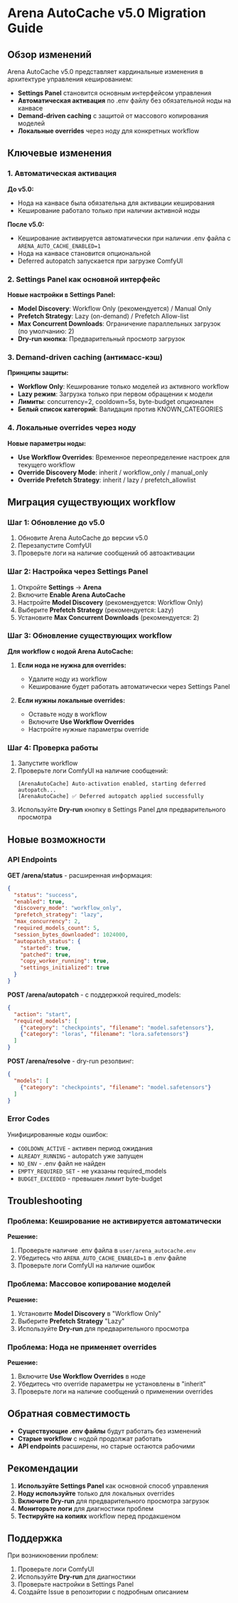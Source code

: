 # Arena AutoCache v5.0 Migration Guide

## Обзор изменений

Arena AutoCache v5.0 представляет кардинальные изменения в архитектуре управления кешированием:

- **Settings Panel** становится основным интерфейсом управления
- **Автоматическая активация** по .env файлу без обязательной ноды на канвасе
- **Demand-driven caching** с защитой от массового копирования моделей
- **Локальные overrides** через ноду для конкретных workflow

## Ключевые изменения

### 1. Автоматическая активация

**До v5.0:**
- Нода на канвасе была обязательна для активации кеширования
- Кеширование работало только при наличии активной ноды

**После v5.0:**
- Кеширование активируется автоматически при наличии .env файла с `ARENA_AUTO_CACHE_ENABLED=1`
- Нода на канвасе становится опциональной
- Deferred autopatch запускается при загрузке ComfyUI

### 2. Settings Panel как основной интерфейс

**Новые настройки в Settings Panel:**
- **Model Discovery**: Workflow Only (рекомендуется) / Manual Only
- **Prefetch Strategy**: Lazy (on-demand) / Prefetch Allow-list
- **Max Concurrent Downloads**: Ограничение параллельных загрузок (по умолчанию: 2)
- **Dry-run кнопка**: Предварительный просмотр загрузок

### 3. Demand-driven caching (антимасс-кэш)

**Принципы защиты:**
- **Workflow Only**: Кеширование только моделей из активного workflow
- **Lazy режим**: Загрузка только при первом обращении к модели
- **Лимиты**: concurrency=2, cooldown=5s, byte-budget опционален
- **Белый список категорий**: Валидация против KNOWN_CATEGORIES

### 4. Локальные overrides через ноду

**Новые параметры ноды:**
- **Use Workflow Overrides**: Временное переопределение настроек для текущего workflow
- **Override Discovery Mode**: inherit / workflow_only / manual_only
- **Override Prefetch Strategy**: inherit / lazy / prefetch_allowlist

## Миграция существующих workflow

### Шаг 1: Обновление до v5.0

1. Обновите Arena AutoCache до версии v5.0
2. Перезапустите ComfyUI
3. Проверьте логи на наличие сообщений об автоактивации

### Шаг 2: Настройка через Settings Panel

1. Откройте **Settings** → **Arena**
2. Включите **Enable Arena AutoCache**
3. Настройте **Model Discovery** (рекомендуется: Workflow Only)
4. Выберите **Prefetch Strategy** (рекомендуется: Lazy)
5. Установите **Max Concurrent Downloads** (рекомендуется: 2)

### Шаг 3: Обновление существующих workflow

**Для workflow с нодой Arena AutoCache:**

1. **Если нода не нужна для overrides:**
   - Удалите ноду из workflow
   - Кеширование будет работать автоматически через Settings Panel

2. **Если нужны локальные overrides:**
   - Оставьте ноду в workflow
   - Включите **Use Workflow Overrides**
   - Настройте нужные параметры override

### Шаг 4: Проверка работы

1. Запустите workflow
2. Проверьте логи ComfyUI на наличие сообщений:
   ```
   [ArenaAutoCache] Auto-activation enabled, starting deferred autopatch...
   [ArenaAutoCache] ✅ Deferred autopatch applied successfully
   ```
3. Используйте **Dry-run** кнопку в Settings Panel для предварительного просмотра

## Новые возможности

### API Endpoints

**GET /arena/status** - расширенная информация:
```json
{
  "status": "success",
  "enabled": true,
  "discovery_mode": "workflow_only",
  "prefetch_strategy": "lazy",
  "max_concurrency": 2,
  "required_models_count": 5,
  "session_bytes_downloaded": 1024000,
  "autopatch_status": {
    "started": true,
    "patched": true,
    "copy_worker_running": true,
    "settings_initialized": true
  }
}
```

**POST /arena/autopatch** - с поддержкой required_models:
```json
{
  "action": "start",
  "required_models": [
    {"category": "checkpoints", "filename": "model.safetensors"},
    {"category": "loras", "filename": "lora.safetensors"}
  ]
}
```

**POST /arena/resolve** - dry-run резолвинг:
```json
{
  "models": [
    {"category": "checkpoints", "filename": "model.safetensors"}
  ]
}
```

### Error Codes

Унифицированные коды ошибок:
- `COOLDOWN_ACTIVE` - активен период ожидания
- `ALREADY_RUNNING` - autopatch уже запущен
- `NO_ENV` - .env файл не найден
- `EMPTY_REQUIRED_SET` - не указаны required_models
- `BUDGET_EXCEEDED` - превышен лимит byte-budget

## Troubleshooting

### Проблема: Кеширование не активируется автоматически

**Решение:**
1. Проверьте наличие .env файла в `user/arena_autocache.env`
2. Убедитесь что `ARENA_AUTO_CACHE_ENABLED=1` в .env файле
3. Проверьте логи ComfyUI на наличие ошибок

### Проблема: Массовое копирование моделей

**Решение:**
1. Установите **Model Discovery** в "Workflow Only"
2. Выберите **Prefetch Strategy** "Lazy"
3. Используйте **Dry-run** для предварительного просмотра

### Проблема: Нода не применяет overrides

**Решение:**
1. Включите **Use Workflow Overrides** в ноде
2. Убедитесь что override параметры не установлены в "inherit"
3. Проверьте логи на наличие сообщений о применении overrides

## Обратная совместимость

- **Существующие .env файлы** будут работать без изменений
- **Старые workflow** с нодой продолжат работать
- **API endpoints** расширены, но старые остаются рабочими

## Рекомендации

1. **Используйте Settings Panel** как основной способ управления
2. **Ноду используйте** только для локальных overrides
3. **Включите Dry-run** для предварительного просмотра загрузок
4. **Мониторьте логи** для диагностики проблем
5. **Тестируйте на копиях** workflow перед продакшеном

## Поддержка

При возникновении проблем:
1. Проверьте логи ComfyUI
2. Используйте **Dry-run** для диагностики
3. Проверьте настройки в Settings Panel
4. Создайте Issue в репозитории с подробным описанием
